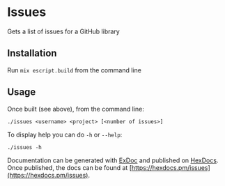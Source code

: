 # Issues

Gets a list of issues for a GitHub library

## Installation

Run `mix escript.build` from the command line

## Usage

Once built (see above), from the command line:

```shell
./issues <username> <project> [<number of issues>]
```

To display help you can do `-h` or `--help`:

```shell
./issues -h
```

Documentation can be generated with [ExDoc](https://github.com/elixir-lang/ex_doc)
and published on [HexDocs](https://hexdocs.pm). Once published, the docs can
be found at [https://hexdocs.pm/issues](https://hexdocs.pm/issues).


